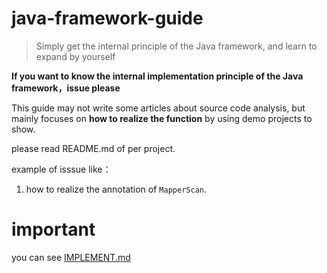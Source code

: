 # java-framework-guide

> Simply get the internal principle of the Java framework, and learn to expand by yourself

**If you want to know the internal implementation principle of the Java framework，issue please**

This guide may not write some articles about source code analysis, but mainly focuses on **how to realize the function** by using demo projects to show.

please read README.md of per project.


example of isssue like：

1. how to realize the annotation of `MapperScan`.




# important 

you can see [IMPLEMENT.md](https://github.com/ooooo-youwillsee/java-framework-guide/IMPLEMENT.md)